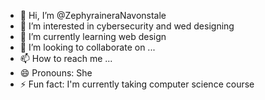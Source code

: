 - 👋 Hi, I’m @ZephyraineraNavonstale
- 👀 I’m interested in cybersecurity and wed designing 
- 🌱 I’m currently learning web design
- 💞️ I’m looking to collaborate on ...
- 📫 How to reach me ...
- 😄 Pronouns: She
- ⚡ Fun fact: I'm currently taking computer science course
  
<!---
ZephyraineraNavonstale/ZephyraineraNavonstale is a ✨ special ✨ repository because its `README.md` (this file) appears on your GitHub profile.
You can click the Preview link to take a look at your changes.
--->
